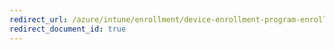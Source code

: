 ```yaml
---
redirect_url: /azure/intune/enrollment/device-enrollment-program-enroll-ios
redirect_document_id: true
---
```

